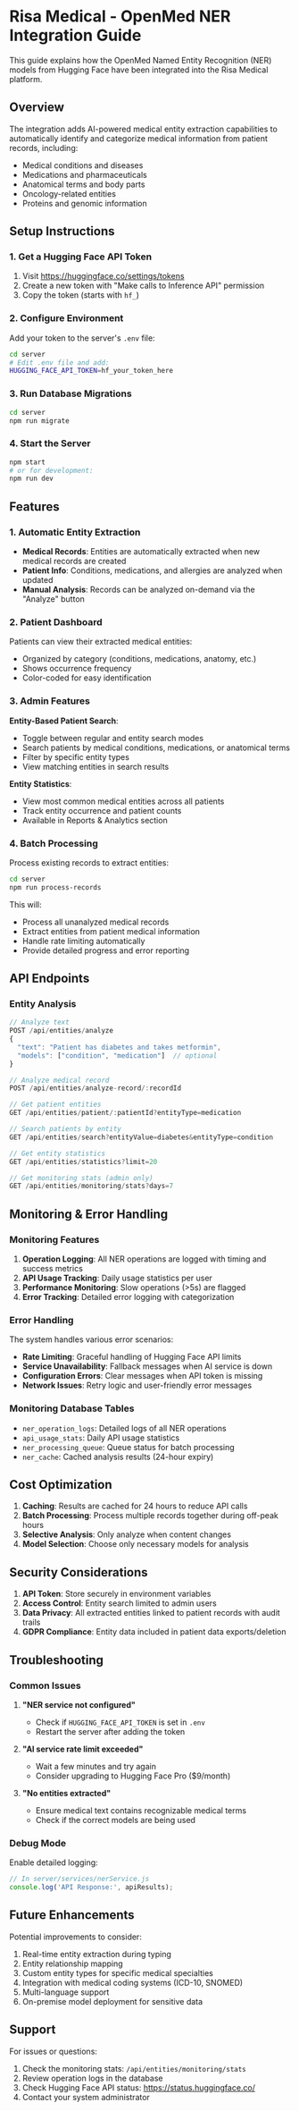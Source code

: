 # Risa Medical - OpenMed NER Integration Guide

This guide explains how the OpenMed Named Entity Recognition (NER) models from Hugging Face have been integrated into the Risa Medical platform.

## Overview

The integration adds AI-powered medical entity extraction capabilities to automatically identify and categorize medical information from patient records, including:
- Medical conditions and diseases
- Medications and pharmaceuticals
- Anatomical terms and body parts
- Oncology-related entities
- Proteins and genomic information

## Setup Instructions

### 1. Get a Hugging Face API Token

1. Visit https://huggingface.co/settings/tokens
2. Create a new token with "Make calls to Inference API" permission
3. Copy the token (starts with `hf_`)

### 2. Configure Environment

Add your token to the server's `.env` file:

```bash
cd server
# Edit .env file and add:
HUGGING_FACE_API_TOKEN=hf_your_token_here
```

### 3. Run Database Migrations

```bash
cd server
npm run migrate
```

### 4. Start the Server

```bash
npm start
# or for development:
npm run dev
```

## Features

### 1. Automatic Entity Extraction

- **Medical Records**: Entities are automatically extracted when new medical records are created
- **Patient Info**: Conditions, medications, and allergies are analyzed when updated
- **Manual Analysis**: Records can be analyzed on-demand via the "Analyze" button

### 2. Patient Dashboard

Patients can view their extracted medical entities:
- Organized by category (conditions, medications, anatomy, etc.)
- Shows occurrence frequency
- Color-coded for easy identification

### 3. Admin Features

**Entity-Based Patient Search**:
- Toggle between regular and entity search modes
- Search patients by medical conditions, medications, or anatomical terms
- Filter by specific entity types
- View matching entities in search results

**Entity Statistics**:
- View most common medical entities across all patients
- Track entity occurrence and patient counts
- Available in Reports & Analytics section

### 4. Batch Processing

Process existing records to extract entities:

```bash
cd server
npm run process-records
```

This will:
- Process all unanalyzed medical records
- Extract entities from patient medical information
- Handle rate limiting automatically
- Provide detailed progress and error reporting

## API Endpoints

### Entity Analysis

```javascript
// Analyze text
POST /api/entities/analyze
{
  "text": "Patient has diabetes and takes metformin",
  "models": ["condition", "medication"]  // optional
}

// Analyze medical record
POST /api/entities/analyze-record/:recordId

// Get patient entities
GET /api/entities/patient/:patientId?entityType=medication

// Search patients by entity
GET /api/entities/search?entityValue=diabetes&entityType=condition

// Get entity statistics
GET /api/entities/statistics?limit=20

// Get monitoring stats (admin only)
GET /api/entities/monitoring/stats?days=7
```

## Monitoring & Error Handling

### Monitoring Features

1. **Operation Logging**: All NER operations are logged with timing and success metrics
2. **API Usage Tracking**: Daily usage statistics per user
3. **Performance Monitoring**: Slow operations (>5s) are flagged
4. **Error Tracking**: Detailed error logging with categorization

### Error Handling

The system handles various error scenarios:
- **Rate Limiting**: Graceful handling of Hugging Face API limits
- **Service Unavailability**: Fallback messages when AI service is down
- **Configuration Errors**: Clear messages when API token is missing
- **Network Issues**: Retry logic and user-friendly error messages

### Monitoring Database Tables

- `ner_operation_logs`: Detailed logs of all NER operations
- `api_usage_stats`: Daily API usage statistics
- `ner_processing_queue`: Queue status for batch processing
- `ner_cache`: Cached analysis results (24-hour expiry)

## Cost Optimization

1. **Caching**: Results are cached for 24 hours to reduce API calls
2. **Batch Processing**: Process multiple records together during off-peak hours
3. **Selective Analysis**: Only analyze when content changes
4. **Model Selection**: Choose only necessary models for analysis

## Security Considerations

1. **API Token**: Store securely in environment variables
2. **Access Control**: Entity search limited to admin users
3. **Data Privacy**: All extracted entities linked to patient records with audit trails
4. **GDPR Compliance**: Entity data included in patient data exports/deletion

## Troubleshooting

### Common Issues

1. **"NER service not configured"**
   - Check if `HUGGING_FACE_API_TOKEN` is set in `.env`
   - Restart the server after adding the token

2. **"AI service rate limit exceeded"**
   - Wait a few minutes and try again
   - Consider upgrading to Hugging Face Pro ($9/month)

3. **"No entities extracted"**
   - Ensure medical text contains recognizable medical terms
   - Check if the correct models are being used

### Debug Mode

Enable detailed logging:
```javascript
// In server/services/nerService.js
console.log('API Response:', apiResults);
```

## Future Enhancements

Potential improvements to consider:
1. Real-time entity extraction during typing
2. Entity relationship mapping
3. Custom entity types for specific medical specialties
4. Integration with medical coding systems (ICD-10, SNOMED)
5. Multi-language support
6. On-premise model deployment for sensitive data

## Support

For issues or questions:
1. Check the monitoring stats: `/api/entities/monitoring/stats`
2. Review operation logs in the database
3. Check Hugging Face API status: https://status.huggingface.co/
4. Contact your system administrator